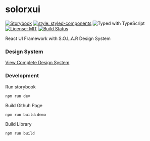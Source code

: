 # solorxui

[![Storybook](https://cdn.jsdelivr.net/gh/storybookjs/brand@master/badge/badge-storybook.svg)](https://s-o-l-a-r.github.io/solorxui)
[![style: styled-components](https://img.shields.io/badge/style-%F0%9F%92%85%20styled--components-orange.svg?colorB=daa357&colorA=db748e)](https://github.com/styled-components/styled-components)
![Typed with TypeScript](https://flat.badgen.net/badge/icon/Typed?icon=typescript&label&labelColor=blue&color=555555)
[![License: MIT](https://img.shields.io/badge/License-MIT-yellow.svg)](https://opensource.org/licenses/MIT)
[![Build Status](https://travis-ci.org/S-O-L-A-R/solorxui.svg?branch=master)](https://travis-ci.org/S-O-L-A-R/solorxui)



React UI Framework with S.O.L.A.R Design System

### Design System

[View Complete Design System](https://www.figma.com/file/yDUxOHgrebpOtAghOzpspq/Solar-Design-System?node-id=0%3A1)

### Development

Run storybook
```
npm run dev
```

Build Githuh Page
```
npm run build:demo
```

Build Library
```
npm run build
```
